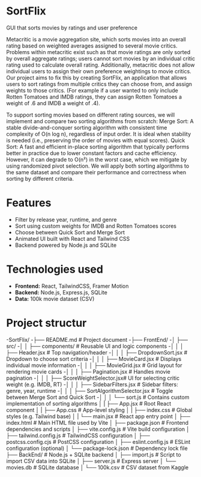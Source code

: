 # SortFlix
GUI that sorts movies by ratings and user preference

Metacritic is a movie aggregation site, which sorts movies into an overall rating based on weighted averages assigned to several movie critics. Problems within metacritic exist such as that movie ratings are only sorted by overall aggregate ratings; users cannot sort movies by an individual critic rating used to calculate overall rating. Additionally, metacritic does not allow individual users to assign their own preference weightings to movie critics. 
Our project aims to fix this by creating SortFlix, an application that allows users to sort ratings from multiple critics they can choose from, and assign weights to those critics. (For example if a user wanted to only include Rotten Tomatoes and IMDB ratings, they can assign Rotten Tomatoes a weight of .6 and IMDB a weight of .4).

To support sorting movies based on different rating sources, we will implement and compare two sorting algorithms from scratch:
Merge Sort: A stable divide-and-conquer sorting algorithm with consistent time complexity of O(n log n), regardless of input order. It is ideal when stability is needed (i.e., preserving the order of movies with equal scores).
Quick Sort: A fast and efficient in-place sorting algorithm that typically performs better in practice due to lower constant factors and cache efficiency. However, it can degrade to O(n²) in the worst case, which we mitigate by using randomized pivot selection.
We will apply both sorting algorithms to the same dataset and compare their performance and correctness when sorting by different criteria.

# Features

- Filter by release year, runtime, and genre
- Sort using custom weights for IMDB and Rotten Tomatoes scores
- Choose between Quick Sort and Merge Sort
- Animated UI built with React and Tailwind CSS
- Backend powered by Node.js and SQLite

# Technologies used

- **Frontend:** React, TailwindCSS, Framer Motion
- **Backend:** Node.js, Express.js, SQLite
- **Data:** 100k movie dataset (CSV)

# Project structur

-SortFlix/
-├── README.md # Project document
-├── FrontEnd/
-│   ├── src/
-│   │   ├── components/                # Reusable UI and logic components
-│   │   │   ├── Header.jsx             # Top navigation/header
-│   │   │   ├── DropdownSort.jsx       # Dropdown to choose sort criteria
-│   │   │   ├── MovieCard.jsx          # Displays individual movie information
-│   │   │   ├── MovieGrid.jsx          # Grid layout for rendering movie cards
-│   │   │   ├── Pagination.jsx         # Handles movie pagination
-│   │   │   ├── ScoreWeightSelector.jsx# UI for selecting critic weight (e.g. IMDB, RT)
-│   │   │   ├── SidebarFilters.jsx     # Sidebar filters: genre, year, runtime
-│   │   │   ├── SortAlgorithmSelector.jsx # Toggle between Merge Sort and Quick Sort
-│   │   │   └── sort.js                # Contains custom implementation of sorting algorithms
│   |   ├── App.jsx # Root React component
│   |   ├── App.css # App-level styling
│   |   ├── index.css # Global styles (e.g. Tailwind base)
│   |   └── main.jsx # React app entry point
│   ├── index.html # Main HTML file used by Vite
│   ├── package.json # Frontend dependencies and scripts
│   ├── vite.config.js # Vite build configuration
│   ├── tailwind.config.js # TailwindCSS configuration
│   ├── postcss.config.cjs # PostCSS configuration
│   ├── eslint.config.js # ESLint configuration (optional)
│   └── package-lock.json # Dependency lock file
├── BackEnd/ # Node.js + SQLite backend
│   ├── import.js # Script to import CSV data into SQLite
│   ├── server.js # Express server
│   └── movies.db # SQLite database
│   └── 100k.csv # CSV dataset from Kaggle
</details>

